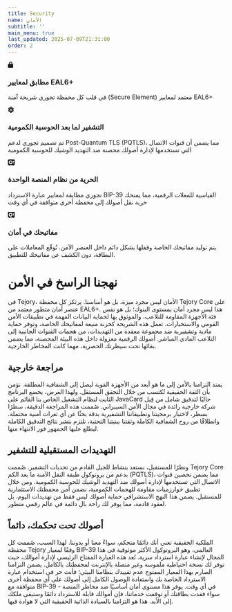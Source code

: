 ```yaml
---
title: Security
name: الأمان
subtitle: ''
main_menu: true
last_updated: 2025-07-09T21:31:00
order: 2
---
```

<div class="feature-list">

<div class="feature-box">
<div class="text-amber-400 mb-4"> <svg width="0.88em" height="1em" class="w-12 h-12" data-icon="fa6-solid:lock">   <symbol id="ai:fa6-solid:lock" viewBox="0 0 448 512"><path fill="currentColor" d="M144 144v48h160v-48c0-44.2-35.8-80-80-80s-80 35.8-80 80m-64 48v-48C80 64.5 144.5 0 224 0s144 64.5 144 144v48h16c35.3 0 64 28.7 64 64v192c0 35.3-28.7 64-64 64H64c-35.3 0-64-28.7-64-64V256c0-35.3 28.7-64 64-64z"></path></symbol><use href="#ai:fa6-solid:lock"></use>  </svg> </div>
<h3>مطابق لمعايير EAL6+</h3><p>في قلب كل محفظة تجوري شريحة آمنة (Secure Element) معتمد لمعايير EAL6+</p>
</div>

<div class="feature-box">
<div class="text-amber-400 mb-4"> <svg width="1em" height="1em" class="w-12 h-12" data-icon="fa6-solid:atom">   <symbol id="ai:fa6-solid:atom" viewBox="0 0 512 512"><path fill="currentColor" d="M256 398.8c-11.8 5.1-23.4 9.7-34.9 13.5c16.7 33.8 31 35.7 34.9 35.7s18.1-1.9 34.9-35.7c-11.4-3.9-23.1-8.4-34.9-13.5M446 256c33 45.2 44.3 90.9 23.6 128c-20.2 36.3-62.5 49.3-115.2 43.2c-22 52.1-55.6 84.8-98.4 84.8s-76.4-32.7-98.4-84.8c-52.7 6.1-95-6.8-115.2-43.2C21.7 346.9 33 301.2 66 256c-33-45.2-44.3-90.9-23.6-128c20.2-36.3 62.5-49.3 115.2-43.2C179.6 32.7 213.2 0 256 0s76.4 32.7 98.4 84.8c52.7-6.1 95 6.8 115.2 43.2c20.7 37.1 9.4 82.8-23.6 128m-65.8 67.4c-1.7 14.2-3.9 28-6.7 41.2c31.8 1.4 38.6-8.7 40.2-11.7c2.3-4.2 7-17.9-11.9-48.1q-10.2 9.45-21.6 18.6m-6.7-175.9c2.8 13.1 5 26.9 6.7 41.2q11.4 9.15 21.6 18.6c18.9-30.2 14.2-44 11.9-48.1c-1.6-2.9-8.4-13-40.2-11.7m-82.6-47.8C274.1 65.9 259.9 64 256 64s-18.1 1.9-34.9 35.7c11.4 3.9 23.1 8.4 34.9 13.5c11.8-5.1 23.4-9.7 34.9-13.5m-159 88.9c1.7-14.3 3.9-28 6.7-41.2c-31.8-1.4-38.6 8.7-40.2 11.7c-2.3 4.2-7 17.9 11.9 48.1q10.2-9.45 21.6-18.6m-21.7 116.2C91.4 335 96 348.7 98.3 352.9c1.6 2.9 8.4 13 40.2 11.7c-2.8-13.1-5-26.9-6.7-41.2q-11.4-9.15-21.6-18.6M336 256a80 80 0 1 0-160 0a80 80 0 1 0 160 0m-80-32a32 32 0 1 1 0 64a32 32 0 1 1 0-64"></path></symbol><use href="#ai:fa6-solid:atom"></use>  </svg> </div>
<h3>التشفير لما بعد الحوسبة الكمومية</h3><p>تم تصميم تجوري لدعم Post-Quantum TLS (PQTLS)، مما يضمن أن قنوات الاتصال التي تستخدمها لإدارة أصولك محصنة ضد التهديد الوشيك للحوسبة الكمومية</p>
</div>

<div class="feature-box">
<div class="text-amber-400 mb-4"> <svg width="1.13em" height="1em" class="w-12 h-12" data-icon="fa6-solid:vault">   <symbol id="ai:fa6-solid:vault" viewBox="0 0 576 512"><path fill="currentColor" d="M64 0C28.7 0 0 28.7 0 64v352c0 35.3 28.7 64 64 64h16l16 32h64l16-32h224l16 32h64l16-32h16c35.3 0 64-28.7 64-64V64c0-35.3-28.7-64-64-64zm160 320a80 80 0 1 0 0-160a80 80 0 1 0 0 160m0-240a160 160 0 1 1 0 320a160 160 0 1 1 0-320m256 141.3V336c0 8.8-7.2 16-16 16s-16-7.2-16-16V221.3c-18.6-6.6-32-24.4-32-45.3c0-26.5 21.5-48 48-48s48 21.5 48 48c0 20.9-13.4 38.7-32 45.3"></path></symbol><use href="#ai:fa6-solid:vault"></use>  </svg> </div>
<h3>الحرية من نظام المنصة الواحدة</h3><p>تجوري مطابقة لمعايير عبارة الاسترداد BIP-39 القياسية للمعلات الرقمية، مما يمنحك حرية نقل أصولك إلى محفظة أخرى متوافقة في أي وقت</p>
</div>

<div class="feature-box">
<div class="text-amber-400 mb-4"> <svg width="1.13em" height="1em" class="w-12 h-12" data-icon="fa6-solid:vault">   <symbol id="ai:fa6-solid:vault" viewBox="0 0 576 512"><path fill="currentColor" d="M64 0C28.7 0 0 28.7 0 64v352c0 35.3 28.7 64 64 64h16l16 32h64l16-32h224l16 32h64l16-32h16c35.3 0 64-28.7 64-64V64c0-35.3-28.7-64-64-64zm160 320a80 80 0 1 0 0-160a80 80 0 1 0 0 160m0-240a160 160 0 1 1 0 320a160 160 0 1 1 0-320m256 141.3V336c0 8.8-7.2 16-16 16s-16-7.2-16-16V221.3c-18.6-6.6-32-24.4-32-45.3c0-26.5 21.5-48 48-48s48 21.5 48 48c0 20.9-13.4 38.7-32 45.3"></path></symbol><use href="#ai:fa6-solid:vault"></use>  </svg> </div>
<h3>مفاتيحك في أمان</h3><p>يتم توليد مفاتيحك الخاصة وقفلها بشكل دائم داخل العنصر الآمن. تُوقّع المعاملات على البطاقة، دون الكشف عن مفاتيحك للتطبيق.</p>
</div>

</div>

# **نهجنا الراسخ في الأمن**

في Tejory، الأمان ليس مجرد ميزة، بل هو أساسنا. يرتكز كل محفظة Tejory Core على عنصر أمان متطور معتمد من EAL6+. هذا ليس مجرد أمان بمستوى البنوك؛ بل هو نفس فئة الأجهزة المقاومة للتلاعب، والموثوق بها لحماية البيانات المهمة في تطبيقات الأمن القومي والاستخبارات. تعمل هذه الشريحة كخزنة منيعة لمفاتيحك الخاصة، وتوفر حماية مادية وتشفيرية ضد مجموعة معقدة من التهديدات، من هجمات القنوات الجانبية إلى التلاعب المادي المباشر. أصولك الرقمية معزولة داخل هذه البيئة المحصنة، مما يضمن بقائها تحت سيطرتك الحصرية، مهما كانت المخاطر الخارجية.

## مراجعة خارجية

يمتد التزامنا بالأمن إلى ما هو أبعد من الأجهزة القوية ليصل إلى الشفافية المطلقة. نؤمن بأن الثقة الحقيقية تُكتسب من خلال التحقق المستقل. ولهذا الغرض، يخضع البرنامج الثابت لنظام التشغيل الخاص بنا القائم على JavaCard حاليًا لتدقيق شامل من قِبل شركة خارجية رائدة في مجال الأمن السيبراني. صُممت هذه المراجعة الدقيقة، سطرًا بسطر، لاختبار برمجيتنا وتطبيقاتنا التشفيرية بدقة بحثًا عن أي ثغرات أمنية محتملة. وانطلاقًا من روح الشفافية الكاملة وثقتنا ببنيتنا التحتية، نلتزم بنشر نتائج التدقيق الكاملة ليطلع عليها الجمهور فور الانتهاء منها.

## التهديدات المستقبلية للتشفير

ونظرًا للمستقبل، نستعد بنشاط للجيل القادم من تحديات التشفير. صُممت Tejory Core بدعم من بروتوكول طبقة النقل الآمنة ما بعد الكم (PQTLS)، مما يضمن تحصين قنوات الاتصال التي تستخدمها لإدارة أصولك ضد التهديد الوشيك للحوسبة الكمومية. ومن خلال تطبيق خوارزميات مقاومة للهجمات الكمومية، نضمن أمن محفظتك الاستثمارية للمستقبل. يضمن هذا النهج الاستشرافي حماية أصولك ليس فقط من تهديدات اليوم، بل لعقود قادمة، مما يوفر لك راحة بال دائمة في عالم رقمي متطور.

## أصولك تحت تحكمك، دائماً

الملكية الحقيقية تعني أنك دائمًا متحكم، سواءً معنا أو بدوننا. لهذا السبب، صُممت كل محفظة Tejory وفقًا لمعيار BIP-39 العالمي، وهو البروتوكول الأكثر موثوقية في هذا المجال لإنشاء عبارة استرداد سرية. تُعد هذه العبارة المفتاح الرئيسي لإدارة أموالك، حيث توفر لك نسخة احتياطية ملموسة وغير متصلة بالإنترنت لمحفظتك بالكامل. يضمن التزامنا الصارم بهذا المعيار المفتوح عدم تقييدك بنظامنا البيئي؛ فأنت حر في استخدام عبارة الاسترداد الخاصة بك واستعادة الوصول الكامل إلى أصولك على أي محفظة أخرى متوافقة مع BIP-39 في أي وقت. يوفر هذا مستوى أمان أساسيًا ضد مخاطر المنصة - سواء فقدت بطاقتك أو توقفت خدماتنا، فإن أموالك قابلة للاسترداد دائمًا وستبقى ملكك إلى الأبد. هذا هو التزامنا بالسيادة الذاتية الحقيقية التي لا هوادة فيها.
